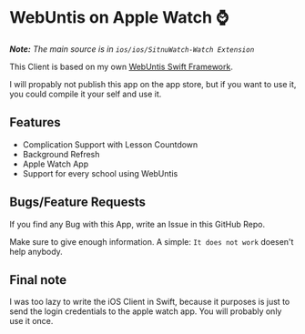 # WebUntis on Apple Watch ⌚

*__Note:__ The main source is in `ios/ios/SitnuWatch-Watch Extension`*

This Client is based on my own [WebUntis Swift Framework](https://github.com/TheNoim/WebUntis-Swift). 

I will propably not publish this app on the app store, but if you want to use it, you could compile it your self and use it. 

## Features

- Complication Support with Lesson Countdown
- Background Refresh
- Apple Watch App
- Support for every school using WebUntis

## Bugs/Feature Requests

If you find any Bug with this App, write an Issue in this GitHub Repo. 

Make sure to give enough information. A simple: `It does not work` doesen't help anybody.

## Final note

I was too lazy to write the iOS Client in Swift, because it purposes is just to send the login credentials to the apple watch app. You will probably only use it once.